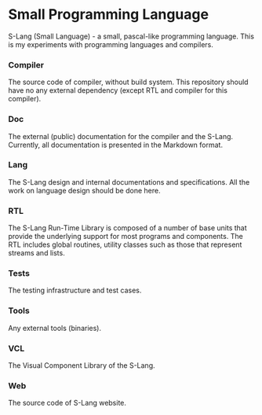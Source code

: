 # Small Programming Language

S-Lang (Small Language) - a small, pascal-like programming language. This is my experiments with programming languages and compilers.

### Compiler
The source code of compiler, without build system. This repository should have no any external dependency (except RTL and compiler for this compiler).

### Doc
The external (public) documentation for the compiler and the S-Lang. Currently, all documentation is presented in the Markdown format.

### Lang
The S-Lang design and internal documentations and specifications. All the work on language design should be done here.

### RTL
The S-Lang Run-Time Library is composed of a number of base units that provide the underlying support for most programs and components. The RTL includes global routines, utility classes such as those that represent streams and lists.

### Tests
The testing infrastructure and test cases.

### Tools
Any external tools (binaries).

### VCL
The Visual Component Library of the S-Lang.

### Web
The source code of S-Lang website.
